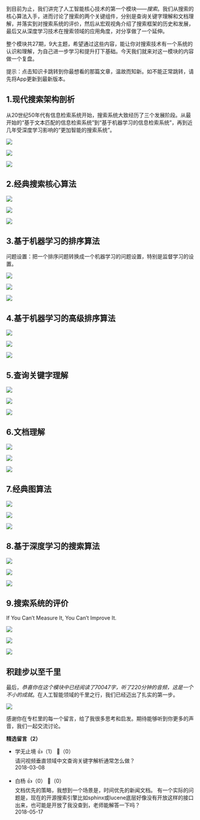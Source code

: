 到目前为止，我们讲完了人工智能核心技术的第一个模块——*搜索*。我们从搜索的核心算法入手，进而讨论了搜索的两个关键组件，分别是查询关键字理解和文档理解，并落实到对搜索系统的评价，然后从宏观视角介绍了搜索框架的历史和发展，最后又从深度学习技术在搜索领域的应用角度，对分享做了一个延伸。

整个模块共27期，9大主题，希望通过这些内容，能让你对搜索技术有一个系统的认识和理解，为自己进一步学习和提升打下基础。今天我们就来对这一模块的内容做一个复盘。

提示：点击知识卡跳转到你最想看的那篇文章，温故而知新。如不能正常跳转，请先将App更新到最新版本。

## 1.现代搜索架构剖析

从20世纪50年代有信息检索系统开始，搜索系统大致经历了三个发展阶段。从最开始的“基于文本匹配的信息检索系统”到“基于机器学习的信息检索系统”，再到近几年受深度学习影响的“更加智能的搜索系统”。

[![](https://static001.geekbang.org/resource/image/7b/07/7b421403d2398604e4115bee4df25707.png?wh=1143%2A1126)](https://time.geekbang.org/column/article/1702)

[![](https://static001.geekbang.org/resource/image/45/0d/458e60fc7255a359bc31a73a0f70b30d.png?wh=1143%2A973)](https://time.geekbang.org/column/article/1762)

[![](https://static001.geekbang.org/resource/image/db/a4/dbc32bbdc558aac10c40144f318a9ba4.png?wh=1143%2A804)](https://time.geekbang.org/column/article/1821)

## 2.经典搜索核心算法

[![](https://static001.geekbang.org/resource/image/f4/5e/f489afcf01a5ffb8aeb801899436325e.png?wh=1143%2A1120)](https://time.geekbang.org/column/article/822)

[![](https://static001.geekbang.org/resource/image/01/98/01a7ce8bc679bc75e414b3a5c8e04698.png?wh=1143%2A974)](https://time.geekbang.org/column/article/828)

[![](https://static001.geekbang.org/resource/image/21/b6/218e2118d860c7b342076e5fda049cb6.png?wh=1143%2A1029)](https://time.geekbang.org/column/article/830)

## 3.基于机器学习的排序算法

问题设置：把一个排序问题转换成一个机器学习的问题设置，特别是监督学习的设置。

[![](https://static001.geekbang.org/resource/image/e4/b9/e48e5413055da8fd441d7781ff9801b9.png?wh=1143%2A612)](https://time.geekbang.org/column/article/949)

[![](https://static001.geekbang.org/resource/image/fe/74/fe1844e1de5f9f34af2e4a842ac3aa74.png?wh=1143%2A567)](https://time.geekbang.org/column/article/950)

[![](https://static001.geekbang.org/resource/image/9b/00/9b087c4f672314639e1bcd572f8c4000.png?wh=1143%2A785)](https://time.geekbang.org/column/article/952)

## 4.基于机器学习的高级排序算法

[![](https://static001.geekbang.org/resource/image/70/91/70d53c45a87711e1b1b441bec1753591.png?wh=1143%2A520)](https://time.geekbang.org/column/article/2026)

[![](https://static001.geekbang.org/resource/image/0c/32/0cfd58acbe692fc437f6ce3a35092e32.png?wh=1143%2A941)](https://time.geekbang.org/column/article/2052)

[![](https://static001.geekbang.org/resource/image/51/6b/517840c53b3d0e7cd2abc487da578d6b.png?wh=1143%2A672)](https://time.geekbang.org/column/article/2099)

## 5.查询关键字理解

[![](https://static001.geekbang.org/resource/image/fb/43/fb7cbfccb622be4515e7450b182a3443.png?wh=1143%2A678)](https://time.geekbang.org/column/article/1077)

[![](https://static001.geekbang.org/resource/image/5c/03/5c14df7301b5e41186ec4a469b670c03.png?wh=1143%2A973)](https://time.geekbang.org/column/article/1079)

[![](https://static001.geekbang.org/resource/image/1a/10/1a6766670e0a62feb367f285afaebc10.png?wh=1143%2A785)](https://time.geekbang.org/column/article/1081)

## 6.文档理解

[![](https://static001.geekbang.org/resource/image/0a/44/0a290fe14835b5873e9c96f97c4bd944.png?wh=1143%2A524)](https://time.geekbang.org/column/article/1448)

[![](https://static001.geekbang.org/resource/image/e6/52/e6cee91bb08cd53231417fb31ab2a252.png?wh=1143%2A597)](https://time.geekbang.org/column/article/1449)

[![](https://static001.geekbang.org/resource/image/bc/0f/bc47227d10463309cf61c49d1bf9e20f.png?wh=1143%2A505)](https://time.geekbang.org/column/article/1450)

## 7.经典图算法

[![](https://static001.geekbang.org/resource/image/b8/0e/b82b17813fabd3f5f4122cd28f90fc0e.png?wh=1143%2A513)](https://time.geekbang.org/column/article/1883)

[![](https://static001.geekbang.org/resource/image/3c/75/3c7b084e04691a127d3ccbb6e44d3a75.png?wh=1143%2A685)](https://time.geekbang.org/column/article/1938)

[![](https://static001.geekbang.org/resource/image/37/63/37c944d1604e9fc3403af4d6b1e1da63.png?wh=1143%2A1004)](https://time.geekbang.org/column/article/1940)

## 8.基于深度学习的搜索算法

[![](https://static001.geekbang.org/resource/image/7b/79/7bf8ff71d180de4f595492d4814f1b79.png?wh=1143%2A843)](https://time.geekbang.org/column/article/2297)

[![](https://static001.geekbang.org/resource/image/ff/0a/ff66c775018198c8dbf53522b2cfd00a.png?wh=1143%2A931)](https://time.geekbang.org/column/article/2298)

[![](https://static001.geekbang.org/resource/image/51/e7/51e5337043a69b3cdfe3a19eba2466e7.png?wh=1143%2A675)](https://time.geekbang.org/column/article/2332)

## 9.搜索系统的评价

If You Can’t Measure It, You Can’t Improve It.

[![](https://static001.geekbang.org/resource/image/3f/d3/3f60f5a72923c2ac414952330be920d3.png?wh=1143%2A524)](https://time.geekbang.org/column/article/1296)

[![](https://static001.geekbang.org/resource/image/5a/54/5a3beafeeaae0b85ab37188763349e54.png?wh=1143%2A676)](https://time.geekbang.org/column/article/1299)

[![](https://static001.geekbang.org/resource/image/82/3a/827f32f8bfed0874f9cb12775e6c193a.png?wh=1143%2A664)](https://time.geekbang.org/column/article/1300)

## 积跬步以至千里

最后，*恭喜你在这个模块中已经阅读了70047字，听了220分钟的音频，这是一个不小的成就*。在人工智能领域的千里之行，我们已经迈出了扎实的第一步。

![](https://static001.geekbang.org/resource/image/fe/d1/fef59e0cf354d51287e3b3d5d360c0d1.png?wh=1242%2A1393)

感谢你在专栏里的每一个留言，给了我很多思考和启发。期待能够听到你更多的声音，我们一起交流讨论。
<div><strong>精选留言（2）</strong></div><ul>
<li><span>学无止境</span> 👍（1） 💬（0）<div>请问视频垂直领域中文查询关键字解析通常怎么做？</div>2018-03-08</li><br/><li><span>白杨</span> 👍（0） 💬（0）<div>文档优先的策略，我想到一个场景是，时间优先的新闻文档。
有一个实际的问题是，现在的开源搜索引擎比如sphinx或lucene底层好像没有开放这样的接口出来，也可能是开放了我没查到，老师能解答一下吗？</div>2018-05-17</li><br/>
</ul>